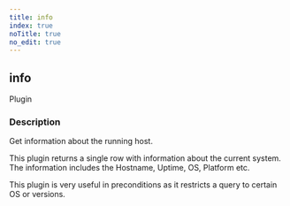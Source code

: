 ```yaml
---
title: info
index: true
noTitle: true
no_edit: true
---
```




<div class="vql_item"></div>


## info
<span class='vql_type pull-right page-header'>Plugin</span>


### Description

Get information about the running host.

This plugin returns a single row with information about the current
system. The information includes the Hostname, Uptime, OS, Platform
etc.

This plugin is very useful in preconditions as it restricts a query to
certain OS or versions.


